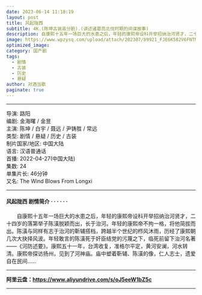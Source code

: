 ```yaml
---
date: 2023-06-14 11:18:19
layout: post
title: 风起陇西
subtitle: 4K.(陈坤古装高分剧).(讲述诸葛亮北伐时期的间谍故事)
description: 自康熙十五年一场巨大的水患之后，年轻的康熙帝设科开举招纳治河贤才，二十四岁的落第举子陈潢脱颖而出，长于治河。年轻的康熙帝不拘一格，将他简拔而出....
image: https://www.wpzysq.com/upload/attach/202307/89921_FJE6K582V6FNTMQ.png
optimized_image: 
category: 国产剧
tags:  
  - 剧情
  - 古装
  - 历史
  - 悬疑
author: 对酒当歌
paginate: true
---
```


---

导演: 路阳  
编剧: 金海曙 / 金昱  
主演: 陈坤 / 白宇 / 聂远 / 尹铸胜 / 常远  
类型: 剧情 / 悬疑 / 历史 / 古装  
制片国家/地区: 中国大陆  
语言: 汉语普通话  
首播: 2022-04-27(中国大陆)  
集数: 24  
单集片长: 46分钟  
又名: The Wind Blows From Longxi  

---

#### 风起陇西 剧情简介 · · · · · ·

　　自康熙十五年一场巨大的水患之后，年轻的康熙帝设科开举招纳治河贤才，二十四岁的落第举子陈潢脱颖而出，长于治河。年轻的康熙帝不拘一格，将他简拔而出。陈潢与同样有志于治河的靳辅搭档，跨越半个世纪的栉风沐雨，历经了康熙朝几次大抉择风波。年轻敢言的陈潢死于奸臣结党的污蔑之下，临死前留下治河名著——《河防述要》。康熙五十一年，台湾收复，准格尔平定，黄河安澜，河水转清。康熙帝探访扬州，见到了河神庙。庙中塑着靳辅、陈潢的像，仁人志士，遗爱自在民间……

---

**阿里云盘：<https://www.aliyundrive.com/s/oJ5eeW1bZ5c>**

---

